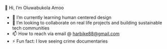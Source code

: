 👋 Hi, I’m Oluwabukola Amoo
- 🌱 I’m currently learning human centered design 
- 💞️ I’m looking to collaborate on real life projects and building sustainable tech communities
- 📫 How to reach via email @ harbike88@gmail.com
- ⚡ Fun fact: I love seeing crime documentaries 

<!---
AmooOluwabukola/AmooOluwabukola is a ✨ special ✨ repository because its `README.md` (this file) appears on your GitHub profile.
You can click the Preview link to take a look at your changes.
--->
